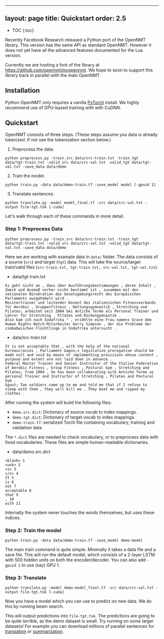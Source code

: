 
---
layout: page
title: Quickstart
order: 2.5
---

* TOC
{:toc}

Recently Facebook Research released a Python port of the OpenNMT library. This version has the same API as standard OpenNMT. 
However it does not yet have all the advanced features documented for the Lua version. 

Currently we are hosting a fork of the library at https://github.com/opennmt/pyopennmt. We hope to soon to support this library back
in parallel with the main OpenNMT.

## Installation

Python OpenNMT only requires a vanilla <a href="http://pytorch.org">PyTorch</a> install. We highly recommend use of GPU-based training with with CuDNN.

## Quickstart

OpenNMT consists of three steps. (These steps assume you data is already tokenized. If not see the tokenization section below.)


1) Preprocess the data.

```python preprocess.py -train_src data/src-train.txt -train_tgt data/tgt-train.txt -valid_src data/src-val.txt -valid_tgt data/tgt-val.txt -save_data data/demo```

2) Train the model.

```python train.py -data data/demo-train.t7 -save_model model [-gpuid 1]```

3) Translate sentences.

```python translate.py -model model_final.t7 -src data/src-val.txt -output file-tgt.tok [-cuda]```

Let's walk through each of these commands in more detail. 

### Step 1: Preprocess Data

```python preprocess.py -train_src data/src-train.txt -train_tgt data/tgt-train.txt -valid_src data/src-val.txt -valid_tgt data/tgt-val.txt -save_data data/demo```

Here we are working with example data in `data/` folder.
The data consists of a source (`src`) and target (`tgt`) data.
This will take the source/target train/valid files (`src-train.txt, tgt-train.txt,
src-val.txt, tgt-val.txt`). 

* data/tgt-train.txt

```
Es geht nicht an , dass über Ausführungsbestimmungen , deren Inhalt , Zweck und Ausmaß vorher nicht bestimmt ist , zusammen mit den nationalen Bürokratien das Gesetzgebungsrecht des Europäischen Parlaments ausgehebelt wird .
Meistertrainer und leitender Dozent des italienischen Fitnessverbands für Aerobic , Gruppenfitness , Haltungsgymnastik , Stretching und Pilates; arbeitet seit 2004 bei Antiche Terme als Personal Trainer und Lehrer für Stretching , Pilates und Rückengymnastik .
Also kam ich nach Südafrika " , erzählte eine Frau namens Grace dem Human Rights Watch-Mitarbeiter Gerry Simpson , der die Probleme der zimbabwischen Flüchtlinge in Südafrika untersucht .
```

* data/src-train.txt

```
It is not acceptable that , with the help of the national bureaucracies , Parliament &apos;s legislative prerogative should be made null and void by means of implementing provisions whose content , purpose and extent are not laid down in advance .
Federal Master Trainer and Senior Instructor of the Italian Federation of Aerobic Fitness , Group Fitness , Postural Gym , Stretching and Pilates; from 2004 , he has been collaborating with Antiche Terme as personal Trainer and Instructor of Stretching , Pilates and Postural Gym .
&quot; Two soldiers came up to me and told me that if I refuse to sleep with them , they will kill me . They beat me and ripped my clothes .
```

After running the system will build the following files:

* `demo.src.dict`: Dictionary of source vocab to index mappings.
* `demo.tgt.dict`: Dictionary of target vocab to index mappings.
* `demo-train.t7`: serialized Torch file containing vocabulary, training and validation data

The `*.dict` files are needed to check vocabulary, or to preprocess data with fixed vocabularies.
These files are simple human-readable dictionaries.

* data/demo.src.dict

```
<blank> 1
<unk> 2
<s> 3
</s> 4
It 5
is 6
not 7
acceptable 8
that 9
, 10
with 11
```

Internally the system never touches the words themselves, but uses these indices.

### Step 2: Train the model

```
python train.py -data data/demo-train.t7 -save_model demo-model
```

The main train command is quite simple. Minimally it takes a data file
and a save file.  This will run the default model, which consists of a
2-layer LSTM with 500 hidden units on both the encoder/decoder. You
can also add `-gpuid 1` to use (say) GPU 1.



### Step 3: Translate

```
python translate.py -model demo-model_final.t7 -src data/src-val.txt -output file-tgt.tok [-cuda]
```

Now you have a model which you can use to predict on new data. We do this by running beam search.

This will output predictions into `file-tgt.tok`. The predictions are going to be quite terrible,
as the demo dataset is small. Try running on some larger datasets! For example you can download
millions of parallel sentences for [translation](http://www.statmt.org/wmt15/translation-task.html)
or [summarization](https://github.com/harvardnlp/sent-summary).

